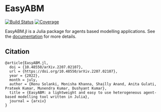 # EasyABM

[![Build Status](https://github.com/RenuSolanki/EasyABM.jl/actions/workflows/CI.yml/badge.svg?branch=main)](https://github.com/RenuSolanki/EasyABM.jl/actions/workflows/CI.yml?query=branch%3Amain)
[![Coverage](https://codecov.io/gh/RenuSolanki/EasyABM.jl/branch/main/graph/badge.svg)](https://codecov.io/gh/RenuSolanki/EasyABM.jl)

EasyABM.jl is a Julia package for agents based modelling applications. See the [documentation](https://renusolanki.github.io/EasyABM.jl/dev/) for more details.

## Citation 

```
@article{EasyABM.jl,
  doi = {10.48550/arXiv.2207.02107},
  url = {https://doi.org/10.48550/arXiv.2207.02107},
  year = {2022},
  month = july,
  author = {Renu Solanki, Monisha Khanna, Shailly Anand, Anita Gulati, Prateek Kumar, Munendra Kumar, Dushyant Kumar},
  title = {EasyABM: a lightweight and easy to use heterogeneous agent-based modelling tool written in Julia},
  journal = {arxiv}
}
```

